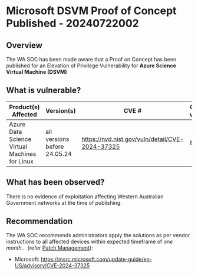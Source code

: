 # Microsoft DSVM Proof of Concept Published - 20240722002

## Overview

The WA SOC has been made aware that a Proof on Concept has been published for an Elevation of Privilege Vulnerability for **Azure Science Virtual Machine (DSVM)**

## What is vulnerable?

| Product(s) Affected                           | Version(s)                   | CVE #                                           | CVSS v4/v3  | Severity |
|-----------------------------------------------|------------------------------|-------------------------------------------------|-------------|----------|
| Azure Data Science Virtual Machines for Linux | all versions before 24.05.24 | https://nvd.nist.gov/vuln/detail/CVE-2024-37325 | 8.1         | High     |

## What has been observed?

There is no evidence of exploitation affecting Western Australian Government networks at the time of publishing.

## Recommendation

The WA SOC recommends administrators apply the solutions as per vendor instructions to all affected devices within expected timeframe of *one month...* (refer [Patch Management](../guidelines/patch-management.md)):

- Microsoft: https://msrc.microsoft.com/update-guide/en-US/advisory/CVE-2024-37325
